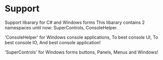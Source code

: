 # Support
Support libarary for C# and Windows forms
This libarary contains 2 namespaces until now: SuperControls, ConsoleHelper.

'ConsoleHelper' for Windows console applications, To best console UI, To best console IO, And best console application!

'SuperControls' for Windows forms buttons, Panels, Menus and Windows!
